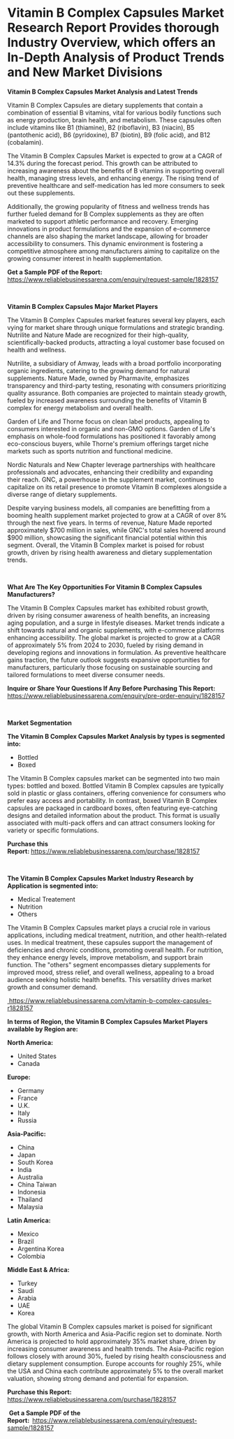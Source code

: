 <p><h1>Vitamin B Complex Capsules Market Research Report Provides thorough Industry Overview, which offers an In-Depth Analysis of Product Trends and New Market Divisions</h1></p><p><strong>Vitamin B Complex Capsules Market Analysis and Latest Trends</strong></p>
<p><p>Vitamin B Complex Capsules are dietary supplements that contain a combination of essential B vitamins, vital for various bodily functions such as energy production, brain health, and metabolism. These capsules often include vitamins like B1 (thiamine), B2 (riboflavin), B3 (niacin), B5 (pantothenic acid), B6 (pyridoxine), B7 (biotin), B9 (folic acid), and B12 (cobalamin). </p><p>The Vitamin B Complex Capsules Market is expected to grow at a CAGR of 14.3% during the forecast period. This growth can be attributed to increasing awareness about the benefits of B vitamins in supporting overall health, managing stress levels, and enhancing energy. The rising trend of preventive healthcare and self-medication has led more consumers to seek out these supplements.</p><p>Additionally, the growing popularity of fitness and wellness trends has further fueled demand for B Complex supplements as they are often marketed to support athletic performance and recovery. Emerging innovations in product formulations and the expansion of e-commerce channels are also shaping the market landscape, allowing for broader accessibility to consumers. This dynamic environment is fostering a competitive atmosphere among manufacturers aiming to capitalize on the growing consumer interest in health supplementation.</p></p>
<p><strong>Get a Sample PDF of the Report:&nbsp;</strong> <a href="https://www.reliablebusinessarena.com/enquiry/request-sample/1828157?utm_campaign=3276&utm_medium=2&utm_source=Github&utm_content=ia&utm_term=19042025&utm_id=vitamin-b-complex-capsules">https://www.reliablebusinessarena.com/enquiry/request-sample/1828157</a></p>
<p>&nbsp;</p>
<p><strong>Vitamin B Complex Capsules Major Market Players</strong></p>
<p><p>The Vitamin B Complex Capsules market features several key players, each vying for market share through unique formulations and strategic branding. Nutrilite and Nature Made are recognized for their high-quality, scientifically-backed products, attracting a loyal customer base focused on health and wellness.</p><p>Nutrilite, a subsidiary of Amway, leads with a broad portfolio incorporating organic ingredients, catering to the growing demand for natural supplements. Nature Made, owned by Pharmavite, emphasizes transparency and third-party testing, resonating with consumers prioritizing quality assurance. Both companies are projected to maintain steady growth, fueled by increased awareness surrounding the benefits of Vitamin B complex for energy metabolism and overall health.</p><p>Garden of Life and Thorne focus on clean label products, appealing to consumers interested in organic and non-GMO options. Garden of Life's emphasis on whole-food formulations has positioned it favorably among eco-conscious buyers, while Thorne's premium offerings target niche markets such as sports nutrition and functional medicine. </p><p>Nordic Naturals and New Chapter leverage partnerships with healthcare professionals and advocates, enhancing their credibility and expanding their reach. GNC, a powerhouse in the supplement market, continues to capitalize on its retail presence to promote Vitamin B complexes alongside a diverse range of dietary supplements.</p><p>Despite varying business models, all companies are benefitting from a booming health supplement market projected to grow at a CAGR of over 8% through the next five years. In terms of revenue, Nature Made reported approximately $700 million in sales, while GNC's total sales hovered around $900 million, showcasing the significant financial potential within this segment. Overall, the Vitamin B Complex market is poised for robust growth, driven by rising health awareness and dietary supplementation trends.</p></p>
<p>&nbsp;</p>
<p><strong>What Are The Key Opportunities For Vitamin B Complex Capsules Manufacturers?</strong></p>
<p><p>The Vitamin B Complex Capsules market has exhibited robust growth, driven by rising consumer awareness of health benefits, an increasing aging population, and a surge in lifestyle diseases. Market trends indicate a shift towards natural and organic supplements, with e-commerce platforms enhancing accessibility. The global market is projected to grow at a CAGR of approximately 5% from 2024 to 2030, fueled by rising demand in developing regions and innovations in formulation. As preventive healthcare gains traction, the future outlook suggests expansive opportunities for manufacturers, particularly those focusing on sustainable sourcing and tailored formulations to meet diverse consumer needs.</p></p>
<p><strong>Inquire or Share Your Questions If Any Before Purchasing This Report:</strong> <a href="https://www.reliablebusinessarena.com/enquiry/pre-order-enquiry/1828157?utm_campaign=3276&utm_medium=2&utm_source=Github&utm_content=ia&utm_term=19042025&utm_id=vitamin-b-complex-capsules">https://www.reliablebusinessarena.com/enquiry/pre-order-enquiry/1828157</a></p>
<p>&nbsp;</p>
<p><strong>Market Segmentation</strong></p>
<p><strong>The Vitamin B Complex Capsules Market Analysis by types is segmented into:</strong></p>
<p><ul><li>Bottled</li><li>Boxed</li></ul></p>
<p><p>The Vitamin B Complex capsules market can be segmented into two main types: bottled and boxed. Bottled Vitamin B Complex capsules are typically sold in plastic or glass containers, offering convenience for consumers who prefer easy access and portability. In contrast, boxed Vitamin B Complex capsules are packaged in cardboard boxes, often featuring eye-catching designs and detailed information about the product. This format is usually associated with multi-pack offers and can attract consumers looking for variety or specific formulations.</p></p>
<p><strong>Purchase this Report:&nbsp;</strong><a href="https://www.reliablebusinessarena.com/purchase/1828157?utm_campaign=3276&utm_medium=2&utm_source=Github&utm_content=ia&utm_term=19042025&utm_id=vitamin-b-complex-capsules">https://www.reliablebusinessarena.com/purchase/1828157</a></p>
<p>&nbsp;</p>
<p><strong>The Vitamin B Complex Capsules Market Industry Research by Application is segmented into:</strong></p>
<p><ul><li>Medical Treatement</li><li>Nutrition</li><li>Others</li></ul></p>
<p><p>The Vitamin B Complex Capsules market plays a crucial role in various applications, including medical treatment, nutrition, and other health-related uses. In medical treatment, these capsules support the management of deficiencies and chronic conditions, promoting overall health. For nutrition, they enhance energy levels, improve metabolism, and support brain function. The "others" segment encompasses dietary supplements for improved mood, stress relief, and overall wellness, appealing to a broad audience seeking holistic health benefits. This versatility drives market growth and consumer demand.</p></p>
<p><a href="https://www.reliablebusinessarena.com/vitamin-b-complex-capsules-r1828157?utm_campaign=3276&utm_medium=2&utm_source=Github&utm_content=ia&utm_term=19042025&utm_id=vitamin-b-complex-capsules">&nbsp;https://www.reliablebusinessarena.com/vitamin-b-complex-capsules-r1828157</a></p>
<p><strong>In terms of Region, the Vitamin B Complex Capsules Market Players available by Region are:</strong></p>
<p>
    <p> <strong> North America: </strong>
        <ul>
            <li>United States</li>
            <li>Canada</li>
        </ul>
        </p> 
    <p> <strong> Europe: </strong>
        <ul>
            <li>Germany</li>
            <li>France</li>
            <li>U.K.</li>
            <li>Italy</li>
            <li>Russia</li>
        </ul>
        </p> 
    <p> <strong> Asia-Pacific: </strong>
        <ul>
            <li>China</li>
            <li>Japan</li>
            <li>South Korea</li>
            <li>India</li>
            <li>Australia</li>
            <li>China Taiwan</li>
            <li>Indonesia</li>
            <li>Thailand</li>
            <li>Malaysia</li>
        </ul>
        </p> 
    <p> <strong> Latin America: </strong>
        <ul>
            <li>Mexico</li>
            <li>Brazil</li>
            <li>Argentina Korea</li>
            <li>Colombia</li>
        </ul>
        </p> 
    <p> <strong> Middle East & Africa: </strong>
        <ul>
            <li>Turkey</li>
            <li>Saudi</li>
            <li>Arabia</li>
            <li>UAE</li>
            <li>Korea</li>
        </ul>
    </p>
    </p>
<p><p>The global Vitamin B Complex capsules market is poised for significant growth, with North America and Asia-Pacific region set to dominate. North America is projected to hold approximately 35% market share, driven by increasing consumer awareness and health trends. The Asia-Pacific region follows closely with around 30%, fueled by rising health consciousness and dietary supplement consumption. Europe accounts for roughly 25%, while the USA and China each contribute approximately 5% to the overall market valuation, showing strong demand and potential for expansion.</p></p>
<p><strong>Purchase this Report: </strong><a href="https://www.reliablebusinessarena.com/purchase/1828157?utm_campaign=3276&utm_medium=2&utm_source=Github&utm_content=ia&utm_term=19042025&utm_id=vitamin-b-complex-capsules">https://www.reliablebusinessarena.com/purchase/1828157</a></p>
<p>&nbsp;<strong>Get a Sample PDF of the Report:&nbsp;&nbsp;</strong><a href="https://www.reliablebusinessarena.com/enquiry/request-sample/1828157?utm_campaign=3276&utm_medium=2&utm_source=Github&utm_content=ia&utm_term=19042025&utm_id=vitamin-b-complex-capsules">https://www.reliablebusinessarena.com/enquiry/request-sample/1828157</a></p>
<p><strong></strong></p>
<p><p></p><p></p><p></p></p>